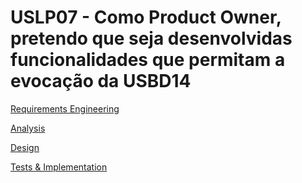 # USLP07 - Como Product Owner, pretendo que seja desenvolvidas funcionalidades que permitam a evocação da USBD14
[Requirements Engineering](01.requirements-engineering/Readme.md)

[Analysis](02.analysis/Readme.md)

[Design](03.design/Readme.md)

[Tests & Implementation ](04.tests-and-implementation/Readme.md)
